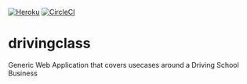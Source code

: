 [![Heroku](https://heroku-badge.herokuapp.com/?app=drivingclass)](https://drivingclass.herokuapp.com/) [![CircleCI](https://circleci.com/gh/Senkumar/drivingclass/tree/master.svg?style=svg)](https://circleci.com/gh/Senkumar/drivingclass/tree/master)

# drivingclass
Generic Web Application that covers usecases around a Driving School Business 
